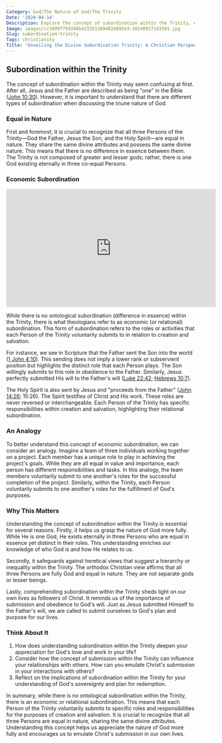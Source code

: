 ```yaml
---
Category: God/The Nature of God/The Trinity
Date: '2024-04-14'
Description: Explore the concept of subordination within the Trinity, examining the hierarchical relationship and roles of the Father, Son, and Holy Spirit in Christian theology. Delve into how this theological principle shapes beliefs about divinity and unity within the Christian faith.
Image: images/cc50997759346bd33351169402d093e3-20240927143501.jpg
Slug: subordination-trinity
Tags: christianity
Title: 'Unveiling the Divine Subordination Trinity: A Christian Perspective'
---
```


## Subordination within the Trinity

The concept of subordination within the Trinity may seem confusing at first. After all, Jesus and the Father are described as being "one" in the Bible ([John 10:30](https://www.bibleref.com/John/10/John-10-30.html)). However, it is important to understand that there are different types of subordination when discussing the triune nature of God.

### Equal in Nature

First and foremost, it is crucial to recognize that all three Persons of the Trinity—God the Father, Jesus the Son, and the Holy Spirit—are equal in nature. They share the same divine attributes and possess the same divine nature. This means that there is no difference in essence between them. The Trinity is not composed of greater and lesser gods; rather, there is one God existing eternally in three co-equal Persons.

### Economic Subordination


<iframe width="560" height="315" src="https://www.youtube.com/embed/VM2UE6MIKzM" frameborder="0" allow="autoplay; encrypted-media" allowfullscreen></iframe>


While there is no ontological subordination (difference in essence) within the Trinity, there is what theologians refer to as economic (or relational) subordination. This form of subordination refers to the roles or activities that each Person of the Trinity voluntarily submits to in relation to creation and salvation.

For instance, we see in Scripture that the Father sent the Son into the world ([1 John 4:10](https://www.bibleref.com/1-John/4/1-John-4-10.html)). This sending does not imply a lower rank or subservient position but highlights the distinct role that each Person plays. The Son willingly submits to this role in obedience to the Father. Similarly, Jesus perfectly submitted His will to the Father's will ([Luke 22:42](https://www.bibleref.com/Luke/22/Luke-22-42.html); [Hebrews 10:7](https://www.bibleref.com/Hebrews/10/Hebrews-10-7.html)).

The Holy Spirit is also sent by Jesus and "proceeds from the Father" ([John 14:26](https://www.bibleref.com/John/14/John-14-26.html); 15:26). The Spirit testifies of Christ and His work. These roles are never reversed or interchangeable. Each Person of the Trinity has specific responsibilities within creation and salvation, highlighting their relational subordination.

### An Analogy

To better understand this concept of economic subordination, we can consider an analogy. Imagine a team of three individuals working together on a project. Each member has a unique role to play in achieving the project's goals. While they are all equal in value and importance, each person has different responsibilities and tasks. In this analogy, the team members voluntarily submit to one another's roles for the successful completion of the project. Similarly, within the Trinity, each Person voluntarily submits to one another's roles for the fulfillment of God's purposes.

### Why This Matters

Understanding the concept of subordination within the Trinity is essential for several reasons. Firstly, it helps us grasp the nature of God more fully. While He is one God, He exists eternally in three Persons who are equal in essence yet distinct in their roles. This understanding enriches our knowledge of who God is and how He relates to us.

Secondly, it safeguards against heretical views that suggest a hierarchy or inequality within the Trinity. The orthodox Christian view affirms that all three Persons are fully God and equal in nature. They are not separate gods or lesser beings.

Lastly, comprehending subordination within the Trinity sheds light on our own lives as followers of Christ. It reminds us of the importance of submission and obedience to God's will. Just as Jesus submitted Himself to the Father's will, we are called to submit ourselves to God's plan and purpose for our lives.

### Think About It

1. How does understanding subordination within the Trinity deepen your appreciation for God's love and work in your life?
2. Consider how the concept of submission within the Trinity can influence your relationships with others. How can you emulate Christ's submission in your interactions with others?
3. Reflect on the implications of subordination within the Trinity for your understanding of God's sovereignty and plan for redemption.

In summary, while there is no ontological subordination within the Trinity, there is an economic or relational subordination. This means that each Person of the Trinity voluntarily submits to specific roles and responsibilities for the purposes of creation and salvation. It is crucial to recognize that all three Persons are equal in nature, sharing the same divine attributes. Understanding this concept helps us appreciate the nature of God more fully and encourages us to emulate Christ's submission in our own lives.